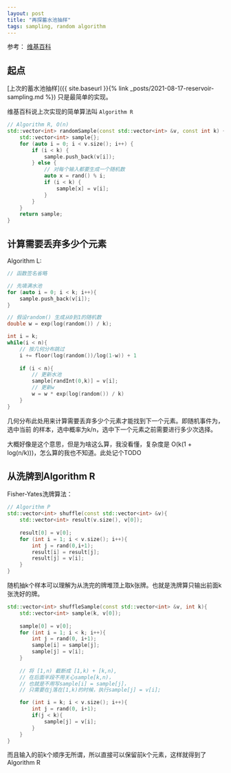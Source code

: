 ```yaml
---
layout: post
title: "再探蓄水池抽样"
tags: sampling, random algorithm
---
```


参考： [维基百科](https://en.wikipedia.org/wiki/Reservoir_sampling#Simple_algorithm)

## 起点
[上次的蓄水池抽样]({{ site.baseurl }}{% link
_posts/2021-08-17-reservoir-sampling.md %}) 只是最简单的实现。

维基百科说上次实现的简单算法叫 `Algorithm R`

```c++
// Algorithm R, O(n)
std::vector<int> randomSample(const std::vector<int> &v, const int k) {
    std::vector<int> sample{};
    for (auto i = 0; i < v.size(); i++) {
        if (i < k) {
            sample.push_back(v[i]);
        } else {
            // 对每个输入都要生成一个随机数
            auto x = rand() % i;
            if (i < k) {
                sample[x] = v[i];
            }
        }
    }
    return sample;
}
```

## 计算需要丢弃多少个元素
Algorithm L:

```c++
// 函数签名省略

// 先填满水池
for (auto i = 0; i < k; i++){
    sample.push_back(v[i]);
}

// 假设random() 生成从0到1的随机数
double w = exp(log(random()) / k);

int i = k;
while(i < n){
    // 按几何分布跳过
    i += floor(log(random())/log(1-w)) + 1
    
    if (i < n){
        // 更新水池
        sample[randInt(0,k)] = v[i];
        // 更新w
        w = w * exp(log(random()) / k)
    }
}
```

几何分布此处用来计算需要丢弃多少个元素才能找到下一个元素。即随机事件为，选中当前
的样本，选中概率为k/n，选中下一个元素之前需要进行多少次选择。

大概好像是这个意思，但是为啥这么算，我没看懂，复杂度是 O(k(1 + log(n/k)))，怎么算的我也不知道。此处记个TODO


## 从洗牌到Algorithm R
Fisher-Yates洗牌算法：
```c++
// Algorithm P
std::vector<int> shuffle(const std::vector<int> &v){
    std::vector<int> result(v.size(), v[0]);
    
    result[0] = v[0];
    for (int i = 1; i < v.size(); i++){
        int j = rand(0,i+1);
        result[i] = result[j];
        result[j] = v[i];
    }
}
```
随机抽k个样本可以理解为从洗完的牌堆顶上取k张牌。也就是洗牌算只输出前面k张洗好的牌。
```c++
std::vector<int> shuffleSample(const std::vector<int> &v, int k){
    std::vector<int> sample(k, v[0]);
    
    sample[0] = v[0];
    for (int i = 1; i < k; i++){
        int j = rand(0, i+1);
        sample[i] = sample[j];
        sample[j] = v[i];
    }
    
    // 将 [1,n) 截断成 [1,k) + [k,n),
    // 在后面半段不用关心sample[k,n)，
    // 也就是不用写sample[i] = sample[j]，
    // 只需要在j落在[1,k)的时候，执行sample[j] = v[i];

    for (int i = k; i < v.size(); i++){
        int j = rand(0, i+1);
        if(j < k){
            sample[j] = v[i];
        }
    }
}
```
而且输入的前k个顺序无所谓，所以直接可以保留前k个元素，这样就得到了Algorithm R
